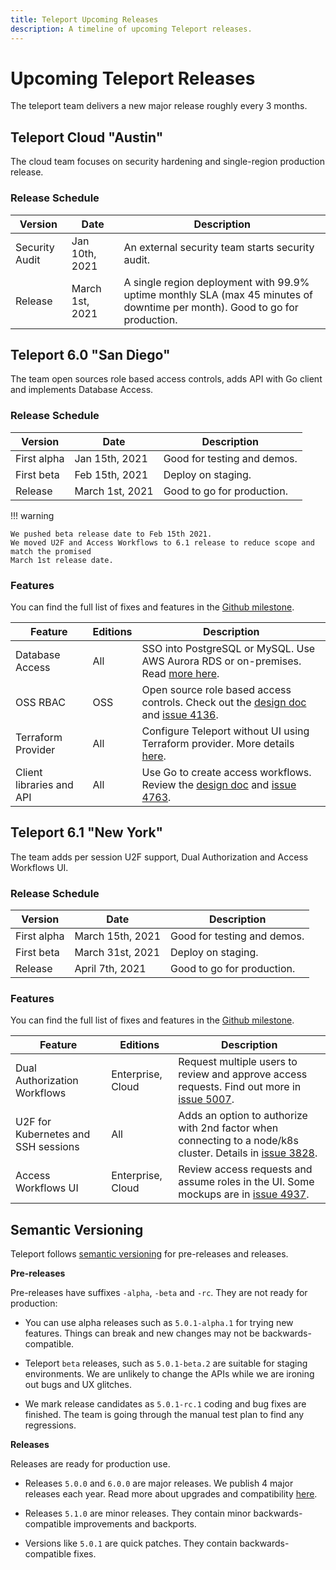 ```yaml
---
title: Teleport Upcoming Releases
description: A timeline of upcoming Teleport releases.
---
```


# Upcoming Teleport Releases

The teleport team delivers a new major release roughly every 3 months.

## Teleport Cloud "Austin"

The cloud team focuses on security hardening and single-region production
release.

### Release Schedule

| Version              | Date              | Description
|----------------------|-------------------|---------------------------
| Security Audit       | Jan 10th, 2021    | An external security team starts security audit.
| Release              | March 1st, 2021   | A single region deployment with 99.9% uptime monthly SLA (max 45 minutes of downtime per month). Good to go for production.

## Teleport 6.0 "San Diego"

The team open sources role based access controls, adds API with Go client and implements Database Access.

### Release Schedule

| Version              | Date              | Description
|----------------------|-------------------|---------------------------
| First alpha          | Jan 15th, 2021    | Good for testing and demos.
| First beta           | Feb 15th, 2021    | Deploy on staging.
| Release              | March 1st, 2021   | Good to go for production.

!!! warning

    We pushed beta release date to Feb 15th 2021.
    We moved U2F and Access Workflows to 6.1 release to reduce scope and match the promised
    March 1st release date.

### Features

You can find the full list of fixes and features in the
[Github milestone](https://github.com/gravitational/teleport/milestone/33).

|Feature                              | Editions          | Description
|-------------------------------------|-------------------|-----------------------------------
| Database Access                     | All               | SSO into PostgreSQL or MySQL. Use AWS Aurora RDS or on-premises. Read [more here](./database-access.md).
| OSS RBAC                            | OSS               | Open source role based access controls. Check out the [design doc](https://github.com/gravitational/teleport/blob/master/rfd/0007-rbac-oss.md) and [issue 4136](https://github.com/gravitational/teleport/issues/4136).
| Terraform Provider                  | All               | Configure Teleport without UI using Terraform provider. More details [here](https://github.com/gravitational/teleport-plugins/projects/3#card-49866475).
| Client libraries and API            | All               | Use Go to create access workflows. Review the [design doc](https://github.com/gravitational/teleport/pull/4746) and [issue 4763](https://github.com/gravitational/teleport/issues/4763).

## Teleport 6.1 "New York"

The team adds per session U2F support, Dual Authorization and Access Workflows UI.

### Release Schedule

| Version              | Date              | Description
|----------------------|-------------------|---------------------------
| First alpha          | March 15th, 2021  | Good for testing and demos.
| First beta           | March 31st, 2021  | Deploy on staging.
| Release              | April 7th, 2021   | Good to go for production.

### Features

You can find the full list of fixes and features in the
[Github milestone](https://github.com/gravitational/teleport/milestone/50).

|Feature                              | Editions          | Description
|-------------------------------------|-------------------|-----------------------------------
| Dual Authorization Workflows        | Enterprise, Cloud | Request multiple users to review and approve access requests. Find out more in [issue 5007](https://github.com/gravitational/teleport/issues/5007).
| U2F for Kubernetes and SSH sessions | All               | Adds an option to authorize with 2nd factor when connecting to a node/k8s cluster. Details in [issue 3828](https://github.com/gravitational/teleport/issues/3878).
| Access Workflows UI                 | Enterprise, Cloud | Review access requests and assume roles in the UI. Some mockups are in [issue 4937](https://github.com/gravitational/teleport/issues/4937).

## Semantic Versioning

Teleport follows [semantic versioning](https://semver.org/) for pre-releases and releases.

**Pre-releases**

Pre-releases have suffixes `-alpha`, `-beta` and `-rc`.
They are not ready for production:

* You can use alpha releases such as `5.0.1-alpha.1` for trying new features.
  Things can break and new changes may not be backwards-compatible.

* Teleport `beta` releases, such as `5.0.1-beta.2` are suitable for staging environments.
  We are unlikely to change the APIs while we are ironing out bugs and UX glitches.

* We mark release candidates as `5.0.1-rc.1` coding and bug fixes are finished.
  The team is going through the manual test plan to find any regressions.

**Releases**

Releases are ready for production use.

* Releases `5.0.0` and `6.0.0` are major releases. We publish 4 major releases each year.
Read more about upgrades and compatibility [here](../admin-guide.md#component-compatibility).

* Releases `5.1.0` are minor releases. They contain minor backwards-compatible improvements and backports.

* Versions like `5.0.1` are quick patches. They contain backwards-compatible fixes.
